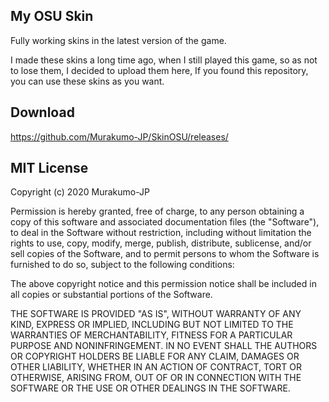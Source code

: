 ## My OSU Skin
Fully working skins in the latest version of the game.

I made these skins a long time ago, when I still played this game, so as not to lose them, I decided to upload them here, If you found this repository, you can use these skins as you want.

## Download
https://github.com/Murakumo-JP/SkinOSU/releases/

## MIT License

Copyright (c) 2020 Murakumo-JP

Permission is hereby granted, free of charge, to any person obtaining a copy
of this software and associated documentation files (the "Software"), to deal
in the Software without restriction, including without limitation the rights
to use, copy, modify, merge, publish, distribute, sublicense, and/or sell
copies of the Software, and to permit persons to whom the Software is
furnished to do so, subject to the following conditions:

The above copyright notice and this permission notice shall be included in all
copies or substantial portions of the Software.

THE SOFTWARE IS PROVIDED "AS IS", WITHOUT WARRANTY OF ANY KIND, EXPRESS OR
IMPLIED, INCLUDING BUT NOT LIMITED TO THE WARRANTIES OF MERCHANTABILITY,
FITNESS FOR A PARTICULAR PURPOSE AND NONINFRINGEMENT. IN NO EVENT SHALL THE
AUTHORS OR COPYRIGHT HOLDERS BE LIABLE FOR ANY CLAIM, DAMAGES OR OTHER
LIABILITY, WHETHER IN AN ACTION OF CONTRACT, TORT OR OTHERWISE, ARISING FROM,
OUT OF OR IN CONNECTION WITH THE SOFTWARE OR THE USE OR OTHER DEALINGS IN THE
SOFTWARE.
